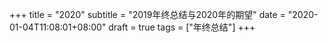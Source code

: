 +++
title = "2020"
subtitle = "2019年终总结与2020年的期望"
date = "2020-01-04T11:08:01+08:00"
draft = true
tags = ["年终总结"]
+++
